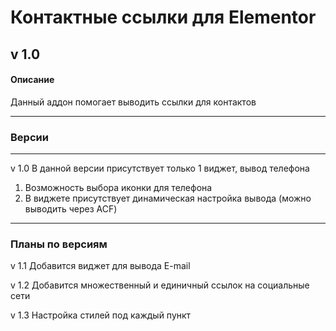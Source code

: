 # Контактные ссылки для Elementor
## v 1.0

#### Описание
Данный аддон помогает выводить ссылки для контактов

---

### Версии
---
v 1.0
В данной версии присутствует только 1 виджет, вывод телефона
1. Возможность выбора иконки для телефона
2. В виджете присутствует динамическая настройка вывода (можно выводить через ACF)
---

### Планы по версиям

v 1.1
Добавится виджет для вывода E-mail

v 1.2
Добавится множественный и единичный ссылок на социальные сети

v 1.3
Настройка стилей под каждый пункт
